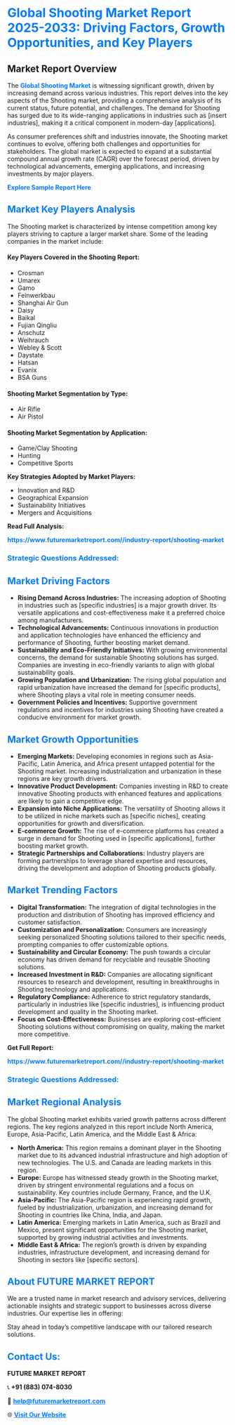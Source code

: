 <h1 style="color: #007BFF;">Global Shooting Market Report 2025-2033: Driving Factors, Growth Opportunities, and Key Players</h1>

<section id="overview">
<h2>Market Report Overview</h2>
<p>The <a href="https://www.futuremarketreport.com//industry-report/shooting-market" style="color: #007BFF; text-decoration: none;"><strong>Global Shooting Market</strong></a> is witnessing significant growth, driven by increasing demand across various industries. This report delves into the key aspects of the Shooting market, providing a comprehensive analysis of its current status, future potential, and challenges. The demand for Shooting has surged due to its wide-ranging applications in industries such as [insert industries], making it a critical component in modern-day [applications].</p>
<p>As consumer preferences shift and industries innovate, the Shooting market continues to evolve, offering both challenges and opportunities for stakeholders. The global market is expected to expand at a substantial compound annual growth rate (CAGR) over the forecast period, driven by technological advancements, emerging applications, and increasing investments by major players.</p>
</section>

<section id="overview">
<p><a href="https://www.futuremarketreport.com//request-sample/reportId=92088" style="color: #007BFF; text-decoration: none;"><strong>Explore Sample Report Here</strong></a></p>
</section>

<section id="key-players">
<h2 style="color: #007BFF;">Market Key Players Analysis</h2>
<p>The Shooting market is characterized by intense competition among key players striving to capture a larger market share. Some of the leading companies in the market include:</p>
<h4>Key Players Covered in the Shooting Report:</h4>
<ul><li>Crosman</li><li>Umarex</li><li>Gamo</li><li>Feinwerkbau</li><li>Shanghai Air Gun</li><li>Daisy</li><li>Baikal</li><li>Fujian Qingliu</li><li>Anschutz</li><li>Weihrauch</li><li>Webley &amp; Scott</li><li>Daystate</li><li>Hatsan</li><li>Evanix</li><li>BSA Guns</li></ul>
<h4>Shooting Market Segmentation by Type:</h4>
<ul><li>Air Rifle</li><li>Air Pistol</li></ul>

<h4>Shooting Market Segmentation by Application:</h4>
<ul><li>Game/Clay Shooting</li><li>Hunting</li><li>Competitive Sports</li></ul>
<p><strong>Key Strategies Adopted by Market Players:</strong></p>
<ul>
<li>Innovation and R&D</li>
<li>Geographical Expansion</li>
<li>Sustainability Initiatives</li>
<li>Mergers and Acquisitions</li>
</ul>
</section>

<section>
<p><strong>Read Full Analysis: </strong></p><a href="https://www.futuremarketreport.com//industry-report/shooting-market" style="color: #007BFF; text-decoration: none;"><strong>https://www.futuremarketreport.com//industry-report/shooting-market</strong></a>
<h3 style="color: #007BFF;">Strategic Questions Addressed:</h3>
</section>

<section id="driving-factors">
<h2 style="color: #007BFF;">Market Driving Factors</h2>
<ul>
<li><strong>Rising Demand Across Industries:</strong> The increasing adoption of Shooting in industries such as [specific industries] is a major growth driver. Its versatile applications and cost-effectiveness make it a preferred choice among manufacturers.</li>
<li><strong>Technological Advancements:</strong> Continuous innovations in production and application technologies have enhanced the efficiency and performance of Shooting, further boosting market demand.</li>
<li><strong>Sustainability and Eco-Friendly Initiatives:</strong> With growing environmental concerns, the demand for sustainable Shooting solutions has surged. Companies are investing in eco-friendly variants to align with global sustainability goals.</li>
<li><strong>Growing Population and Urbanization:</strong> The rising global population and rapid urbanization have increased the demand for [specific products], where Shooting plays a vital role in meeting consumer needs.</li>
<li><strong>Government Policies and Incentives:</strong> Supportive government regulations and incentives for industries using Shooting have created a conducive environment for market growth.</li>
</ul>
</section>

<section id="growth-opportunities">
<h2 style="color: #007BFF;">Market Growth Opportunities</h2>
<ul>
<li><strong>Emerging Markets:</strong> Developing economies in regions such as Asia-Pacific, Latin America, and Africa present untapped potential for the Shooting market. Increasing industrialization and urbanization in these regions are key growth drivers.</li>
<li><strong>Innovative Product Development:</strong> Companies investing in R&D to create innovative Shooting products with enhanced features and applications are likely to gain a competitive edge.</li>
<li><strong>Expansion into Niche Applications:</strong> The versatility of Shooting allows it to be utilized in niche markets such as [specific niches], creating opportunities for growth and diversification.</li>
<li><strong>E-commerce Growth:</strong> The rise of e-commerce platforms has created a surge in demand for Shooting used in [specific applications], further boosting market growth.</li>
<li><strong>Strategic Partnerships and Collaborations:</strong> Industry players are forming partnerships to leverage shared expertise and resources, driving the development and adoption of Shooting products globally.</li>
</ul>
</section>

<section id="trending-factors">
<h2 style="color: #007BFF;">Market Trending Factors</h2>
<ul>
<li><strong>Digital Transformation:</strong> The integration of digital technologies in the production and distribution of Shooting has improved efficiency and customer satisfaction.</li>
<li><strong>Customization and Personalization:</strong> Consumers are increasingly seeking personalized Shooting solutions tailored to their specific needs, prompting companies to offer customizable options.</li>
<li><strong>Sustainability and Circular Economy:</strong> The push towards a circular economy has driven demand for recyclable and reusable Shooting solutions.</li>
<li><strong>Increased Investment in R&D:</strong> Companies are allocating significant resources to research and development, resulting in breakthroughs in Shooting technology and applications.</li>
<li><strong>Regulatory Compliance:</strong> Adherence to strict regulatory standards, particularly in industries like [specific industries], is influencing product development and quality in the Shooting market.</li>
<li><strong>Focus on Cost-Effectiveness:</strong> Businesses are exploring cost-efficient Shooting solutions without compromising on quality, making the market more competitive.</li>
</ul>
</section>

<section>
<p><strong>Get Full Report: </strong></p><a href="https://www.futuremarketreport.com//industry-report/shooting-market" style="color: #007BFF; text-decoration: none;"><strong>https://www.futuremarketreport.com//industry-report/shooting-market</strong></a>
<h3 style="color: #007BFF;">Strategic Questions Addressed:</h3>
</section>


<section id="regional-analysis">
<h2 style="color: #007BFF;">Market Regional Analysis</h2>
<p>The global Shooting market exhibits varied growth patterns across different regions. The key regions analyzed in this report include North America, Europe, Asia-Pacific, Latin America, and the Middle East & Africa:</p>
<ul>
<li><strong>North America:</strong> This region remains a dominant player in the Shooting market due to its advanced industrial infrastructure and high adoption of new technologies. The U.S. and Canada are leading markets in this region.</li>
<li><strong>Europe:</strong> Europe has witnessed steady growth in the Shooting market, driven by stringent environmental regulations and a focus on sustainability. Key countries include Germany, France, and the U.K.</li>
<li><strong>Asia-Pacific:</strong> The Asia-Pacific region is experiencing rapid growth, fueled by industrialization, urbanization, and increasing demand for Shooting in countries like China, India, and Japan.</li>
<li><strong>Latin America:</strong> Emerging markets in Latin America, such as Brazil and Mexico, present significant opportunities for the Shooting market, supported by growing industrial activities and investments.</li>
<li><strong>Middle East & Africa:</strong> The region’s growth is driven by expanding industries, infrastructure development, and increasing demand for Shooting in sectors like [specific sectors].</li>
</ul>
</section>

<footer>
<h2 style="color: #007BFF;">About FUTURE MARKET REPORT</h2>
<p>We are a trusted name in market research and advisory services, delivering actionable insights and strategic support to businesses across diverse industries. Our expertise lies in offering:</p>

<p>Stay ahead in today’s competitive landscape with our tailored research solutions.</p>

<h2 style="color: #007BFF;">Contact Us:</h2>
<p><strong>FUTURE MARKET REPORT</strong></p>
<p>📞 <strong>+91 (883) 074-8030</strong></p>
<p>📧 <strong><a href="mailto:help@futuremarketreport.com" style="color: #007BFF;">help@futuremarketreport.com</a></strong></p>
<p>🌐 <strong><a href="https://www.futuremarketreport.com/" style="color: #007BFF;">Visit Our Website</a></strong></p>
</footer>